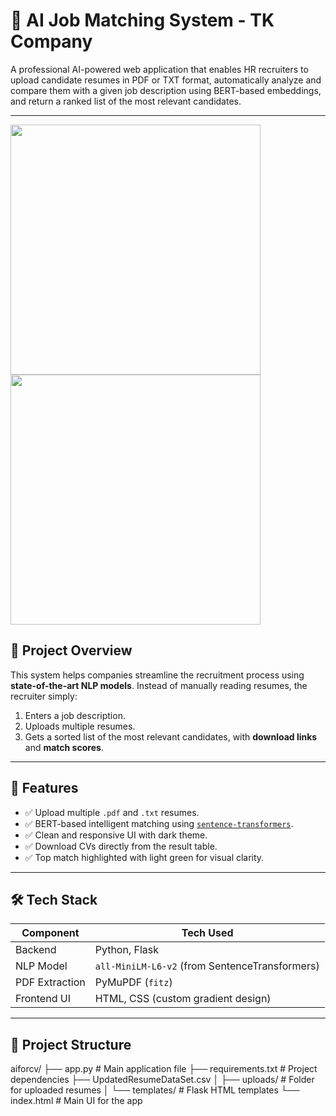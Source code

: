 # 🧠 AI Job Matching System - TK Company

A professional AI-powered web application that enables HR recruiters to upload candidate resumes in PDF or TXT format, automatically analyze and compare them with a given job description using BERT-based embeddings, and return a ranked list of the most relevant candidates.

---
<img src="https://github.com/user-attachments/assets/238427f4-e49b-49fd-9ab1-ad0f2355b14f" width="400" hight ="400"></br>
<img src="https://github.com/user-attachments/assets/e584ea1c-f998-457a-b16d-c136ed9b72bb" width="400" hight ="400">

## 🚀 Project Overview

This system helps companies streamline the recruitment process using **state-of-the-art NLP models**. Instead of manually reading resumes, the recruiter simply:

1. Enters a job description.
2. Uploads multiple resumes.
3. Gets a sorted list of the most relevant candidates, with **download links** and **match scores**.

---


## 🎯 Features

- ✅ Upload multiple `.pdf` and `.txt` resumes.
- ✅ BERT-based intelligent matching using [`sentence-transformers`](https://www.sbert.net/).
- ✅ Clean and responsive UI with dark theme.
- ✅ Download CVs directly from the result table.
- ✅ Top match highlighted with light green for visual clarity.

---

## 🛠️ Tech Stack

| Component        | Tech Used                              |
|------------------|------------------------------------------|
| Backend          | Python, Flask                           |
| NLP Model        | `all-MiniLM-L6-v2` (from SentenceTransformers) |
| PDF Extraction   | PyMuPDF (`fitz`)                        |
| Frontend UI      | HTML, CSS (custom gradient design)      |

---

## 📂 Project Structure

aiforcv/
├── app.py                   # Main application file
├── requirements.txt         # Project dependencies
├── UpdatedResumeDataSet.csv 
│
├── uploads/                 # Folder for uploaded resumes
│
└── templates/               # Flask HTML templates
    └── index.html           # Main UI for the app
    



 
